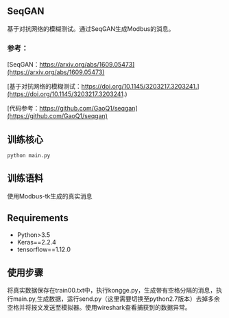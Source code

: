 ## SeqGAN
基于对抗网络的模糊测试。通过SeqGAN生成Modbus的消息。

### 参考：
[SeqGAN：https://arxiv.org/abs/1609.05473](https://arxiv.org/abs/1609.05473)

[基于对抗网络的模糊测试：https://doi.org/10.1145/3203217.3203241.](https://doi.org/10.1145/3203217.3203241.)

[代码参考：https://github.com/GaoQ1/seqgan](https://github.com/GaoQ1/seqgan)

## 训练核心
```
python main.py
```

## 训练语料
使用Modbus-tk生成的真实消息             


## Requirements
 - Python>3.5
 - Keras==2.2.4
 - tensorflow==1.12.0


## 使用步骤

将真实数据保存在train00.txt中，执行kongge.py，生成带有空格分隔的消息，执行main.py,生成数据，运行send.py（这里需要切换至python2.7版本）去掉多余空格并将报文发送至模拟器。使用wireshark查看捕获到的数据异常。
